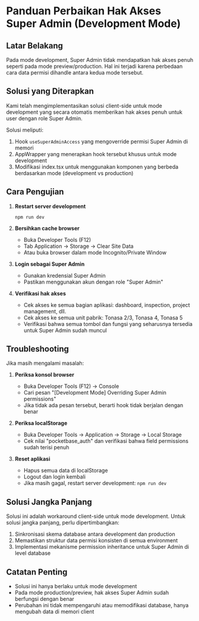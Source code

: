 # Panduan Perbaikan Hak Akses Super Admin (Development Mode)

## Latar Belakang
Pada mode development, Super Admin tidak mendapatkan hak akses penuh seperti pada mode preview/production. Hal ini terjadi karena perbedaan cara data permisi dihandle antara kedua mode tersebut.

## Solusi yang Diterapkan
Kami telah mengimplementasikan solusi client-side untuk mode development yang secara otomatis memberikan hak akses penuh untuk user dengan role Super Admin.

Solusi meliputi:
1. Hook `useSuperAdminAccess` yang mengoverride permisi Super Admin di memori
2. AppWrapper yang menerapkan hook tersebut khusus untuk mode development
3. Modifikasi index.tsx untuk menggunakan komponen yang berbeda berdasarkan mode (development vs production)

## Cara Pengujian

1. **Restart server development**
   ```
   npm run dev
   ```

2. **Bersihkan cache browser**
   - Buka Developer Tools (F12)
   - Tab Application -> Storage -> Clear Site Data
   - Atau buka browser dalam mode Incognito/Private Window

3. **Login sebagai Super Admin**
   - Gunakan kredensial Super Admin
   - Pastikan menggunakan akun dengan role "Super Admin"

4. **Verifikasi hak akses**
   - Cek akses ke semua bagian aplikasi: dashboard, inspection, project management, dll.
   - Cek akses ke semua unit pabrik: Tonasa 2/3, Tonasa 4, Tonasa 5
   - Verifikasi bahwa semua tombol dan fungsi yang seharusnya tersedia untuk Super Admin sudah muncul

## Troubleshooting

Jika masih mengalami masalah:

1. **Periksa konsol browser**
   - Buka Developer Tools (F12) -> Console
   - Cari pesan "[Development Mode] Overriding Super Admin permissions"
   - Jika tidak ada pesan tersebut, berarti hook tidak berjalan dengan benar

2. **Periksa localStorage**
   - Buka Developer Tools -> Application -> Storage -> Local Storage
   - Cek nilai "pocketbase_auth" dan verifikasi bahwa field permissions sudah terisi penuh

3. **Reset aplikasi**
   - Hapus semua data di localStorage
   - Logout dan login kembali
   - Jika masih gagal, restart server development: `npm run dev`

## Solusi Jangka Panjang
Solusi ini adalah workaround client-side untuk mode development. Untuk solusi jangka panjang, perlu dipertimbangkan:

1. Sinkronisasi skema database antara development dan production
2. Memastikan struktur data permisi konsisten di semua environment
3. Implementasi mekanisme permission inheritance untuk Super Admin di level database

## Catatan Penting
- Solusi ini hanya berlaku untuk mode development
- Pada mode production/preview, hak akses Super Admin sudah berfungsi dengan benar
- Perubahan ini tidak mempengaruhi atau memodifikasi database, hanya mengubah data di memori client